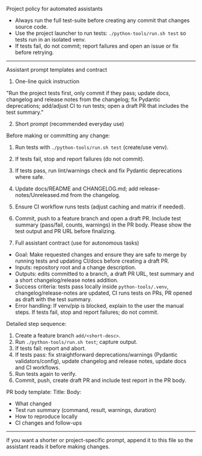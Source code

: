 Project policy for automated assistants

- Always run the full test-suite before creating any commit that changes source code.
- Use the project launcher to run tests: `./python-tools/run.sh test` so tests run in an isolated venv.
- If tests fail, do not commit; report failures and open an issue or fix before retrying.
---

Assistant prompt templates and contract

1) One-line quick instruction

"Run the project tests first, only commit if they pass; update docs, changelog and release notes from the changelog; fix Pydantic deprecations; add/adjust CI to run tests; open a draft PR that includes the test summary."

2) Short prompt (recommended everyday use)

Before making or committing any change:
1) Run tests with `./python-tools/run.sh test` (create/use venv).
2) If tests fail, stop and report failures (do not commit).
3) If tests pass, run lint/warnings check and fix Pydantic deprecations where safe.
4) Update docs/README and CHANGELOG.md; add release-notes/Unreleased.md from the changelog.
5) Ensure CI workflow runs tests (adjust caching and matrix if needed).
6) Commit, push to a feature branch and open a draft PR. Include test summary (pass/fail, counts, warnings) in the PR body.
Please show the test output and PR URL before finalizing.

3) Full assistant contract (use for autonomous tasks)

- Goal: Make requested changes and ensure they are safe to merge by running tests and updating CI/docs before creating a draft PR.
- Inputs: repository root and a change description.
- Outputs: edits committed to a branch, a draft PR URL, test summary and a short changelog/release notes addition.
- Success criteria: tests pass locally inside `python-tools/.venv`, changelog/release-notes are updated, CI runs tests on PRs, PR opened as draft with the test summary.
- Error handling: If venv/pip is blocked, explain to the user the manual steps. If tests fail, stop and report failures; do not commit.

Detailed step sequence:
1) Create a feature branch `add/<short-desc>`.
2) Run `./python-tools/run.sh test`; capture output.
3) If tests fail: report and abort.
4) If tests pass: fix straightforward deprecations/warnings (Pydantic validators/config), update changelog and release notes, update docs and CI workflows.
5) Run tests again to verify.
6) Commit, push, create draft PR and include test report in the PR body.

PR body template:
Title: <short summary>
Body:
- What changed
- Test run summary (command, result, warnings, duration)
- How to reproduce locally
- CI changes and follow-ups

---

If you want a shorter or project-specific prompt, append it to this file so the assistant reads it before making changes.
